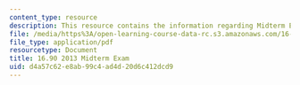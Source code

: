 ```yaml
---
content_type: resource
description: This resource contains the information regarding Midterm Exam.
file: /media/https%3A/open-learning-course-data-rc.s3.amazonaws.com/16-90-computational-methods-in-aerospace-engineering-spring-2014/d4a57c62e8ab99c4ad4d20d6c412dcd9_MIT16_90S14_midterm1.pdf
file_type: application/pdf
resourcetype: Document
title: 16.90 2013 Midterm Exam
uid: d4a57c62-e8ab-99c4-ad4d-20d6c412dcd9
---
```

